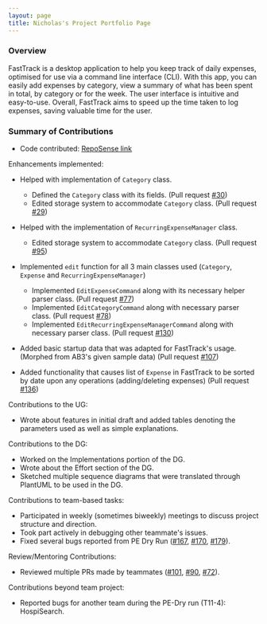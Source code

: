```yaml
---
layout: page
title: Nicholas's Project Portfolio Page
---
```

### Overview

FastTrack is a desktop application to help you keep track of daily expenses, optimised for use via a command line interface (CLI). With this app, you can easily add expenses by category, view a summary of what has been spent in total, by category or for the week. The user interface is intuitive and easy-to-use. Overall, FastTrack aims to speed up the time taken to log expenses, saving valuable time for the user.

### Summary of Contributions

- Code contributed: [RepoSense link](https://nus-cs2103-ay2223s2.github.io/tp-dashboard/?search=nicleejy&breakdown=true&sort=groupTitle%20dsc&sortWithin=title&since=2023-02-17&timeframe=commit&mergegroup=&groupSelect=groupByRepos&checkedFileTypes=docs~functional-code~test-code~other)

Enhancements implemented:


- Helped with implementation of `Category` class.

    - Defined the `Category` class with its fields. (Pull request [#30](https://github.com/AY2223S2-CS2103T-W09-2/tp/issues?q=is%3Aissue+is%3Aclosed+assignee%3Agitsac))
    - Edited storage system to accommodate `Category` class. (Pull request [#29](https://github.com/AY2223S2-CS2103T-W09-2/tp/issues/29))


- Helped with the implementation of `RecurringExpenseManager` class.

    - Edited storage system to accommodate `Category` class. (Pull request [#95](https://github.com/AY2223S2-CS2103T-W09-2/tp/issues/95))


- Implemented `edit` function for all 3 main classes used (`Category`, `Expense` and `RecurringExpenseManager`)

    - Implemented `EditExpenseCommand` along with its necessary helper parser class. (Pull request [#77](https://github.com/AY2223S2-CS2103T-W09-2/tp/issues/79))
    - Implemented `EditCategoryCommand` along with necessary parser class. (Pull request [#78](https://github.com/AY2223S2-CS2103T-W09-2/tp/issues/78))
    - Implemented `EditRecurringExpenseManagerCommand` along with necessary parser class. (Pull request [#130](https://github.com/AY2223S2-CS2103T-W09-2/tp/issues/130))


- Added basic startup data that was adapted for FastTrack's usage. (Morphed from AB3's given sample data) (Pull request [#107](https://github.com/AY2223S2-CS2103T-W09-2/tp/issues/107))


- Added functionality that causes list of `Expense` in FastTrack to be sorted by date upon any operations (adding/deleting expenses) (Pull request [#136](https://github.com/AY2223S2-CS2103T-W09-2/tp/issues/136))


Contributions to the UG:
- Wrote about features in initial draft and added tables denoting the parameters used as well as simple explanations.

Contributions to the DG:
- Worked on the Implementations portion of the DG.
- Wrote about the Effort section of the DG.
- Sketched multiple sequence diagrams that were translated through PlantUML to be used in the DG.

Contributions to team-based tasks:
- Participated in weekly (sometimes biweekly) meetings to discuss project structure and direction.
- Took part actively in debugging other teammate's issues.
- Fixed several bugs reported from PE Dry Run ([#167](https://github.com/AY2223S2-CS2103T-W09-2/tp/issues/167), [#170](https://github.com/AY2223S2-CS2103T-W09-2/tp/issues/170), [#179](https://github.com/AY2223S2-CS2103T-W09-2/tp/issues/179)).

Review/Mentoring Contributions:
- Reviewed multiple PRs made by teammates ([#101](https://github.com/AY2223S2-CS2103T-W09-2/tp/pull/101), [#90](https://github.com/AY2223S2-CS2103T-W09-2/tp/pull/90), [#72](https://github.com/AY2223S2-CS2103T-W09-2/tp/pull/72)).

Contributions beyond team project:
- Reported bugs for another team during the PE-Dry run (T11-4): HospiSearch.
